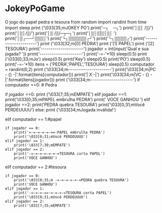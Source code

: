 # JokeyPoGame
O jogo do papel pedra e tesoura
from random import randint
from time import sleep
print ('\033[35;mJOKEY PO')
print('─┐　─┐')
print('│▒│ /▒/')
print('│▒│/▒/')
print('│▒ /▒/─┬─┐')
print('│▒│▒|▒│▒│ ')
print('│▒┌──┘▒▒▒│')
print('└┐▒▒▒▒▒▒┌┘')
print('└┐▒▒▒▒┌')
print('----------------------')
print ('\033[32;m[0] PEDRA')
print ('[1] PAPEL')
print ('[2] TESOURA')
print('----------------------')
jogador = int(input('Qual e sua jogada? '))
print('----------------------')
print('-=-'*10)
sleep(0.5)
print ('\033[0;33;mJo')
sleep(0.5)
print('Key')
sleep(0.5)
print('PO')
sleep(0.5)
print('-=-'*10)
itens = ('PEDRA','PAPEL','TESOURA')
sleep(0.5)
computador = randint(0,2)
print ('\033[34;m----------------------')
print('\033[34;m|PC - {}          -|'.format(itens[computador]))
print('|  X                 -|')
print('\033[34;m|VC - {}          -|'.format(itens[jogador]))
print ('\033[34;m----------------------')
if computador ==0: # Pedra

 if jogador ==0:
     print ('\033[7;35;mEMPATE')
 elif jogador ==1:
     print('\033[0;35;mPAPEL embrulha PEDRA')
     print(' VOCE GANHOU ')
 elif jogador ==2:
     print('PEDRA quebra TESOURA')
     print('\033[0;31;mVocê PERDEUUUU')
 else:
     print ('\033[34;mJogada inválida!')



elif computador == 1:#papel

    if jogador == 0:
        print('=-=-=-=-=-==-PAPEL embrulha PEDRA')
        print('\033[0;31;mVocê PERDEUUUU')
    elif jogador == 1:
        print('\033[7;30;mEMPATE')
    elif jogador == 2:
        print('-=-=-=-=-=-=-=TESOURA corta PAPEL')
        print('VOCE GANHOU')

elif computador == 2:#tesoura

    if jogador == 0:
        print('\033[0;35;m -=-=-=-=-=-=PEDRA quebra TESOURA')
        print('VOCE GANHOU')
    elif jogador == 1:
        print('-=-=-=-==-=-=-=-=TESOURA corta PAPEL')
        print('\033[0;31;mVocê PERDEUUUU')
    elif jogador == 2:
        print('\033[7;35;mEMPATE')

